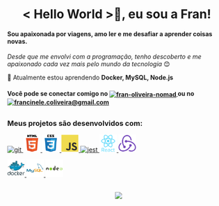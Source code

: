 ##
<div>
  <h1 align="center"> < Hello World >👋, eu sou a Fran!</h1>
  <h4 align="left">Sou apaixonada por viagens, amo ler e me desafiar a aprender coisas novas.</h4>
  <p><i>Desde que me envolvi com a programação, tenho descoberto e me apaixonado cada vez mais pelo mundo da tecnologia </i> 😊</p>

  <p>🌱 Atualmente estou aprendendo <b>Docker, MySQL, Node.js</b></p>

  <h4 align="left">
     Você pode se conectar comigo no  
    <a href="https://linkedin.com/in/fran-oliveira-nomad" target="blank"><img align="center" src="https://img.shields.io/badge/LinkedIn-0077B5?style=for-the-badge&logo=linkedin&logoColor=white" alt="fran-oliveira-nomad" />
    </a> 
    ou no  
    <a href="mailto:francinele.coliveira@gmail.com" target="blank"><img align="center" src="https://img.shields.io/badge/Gmail-D14836?style=for-the-badge&logo=gmail&logoColor=white" alt="francinele.coliveira@gmail.com" /></a>
  </h4>
</div>
  
  ##
  
<div>
  <h3 align="left">Meus projetos são desenvolvidos com:</h3>
  <p align="left">
    <a href="https://git-scm.com/" target="_blank" rel="noreferrer"> 
      <img src="https://www.vectorlogo.zone/logos/git-scm/git-scm-icon.svg" alt="git" width="40" height="40"/> 
    </a>
    <a href="https://www.w3.org/html/" target="_blank" rel="noreferrer"> 
      <img src="https://raw.githubusercontent.com/devicons/devicon/master/icons/html5/html5-original-wordmark.svg" alt="html5" width="40" height="40"/> 
    </a>
    <a href="https://www.w3schools.com/css/" target="_blank" rel="noreferrer"> 
      <img src="https://raw.githubusercontent.com/devicons/devicon/master/icons/css3/css3-original-wordmark.svg" alt="css3" width="40" height="40"/> 
    </a>
    <a href="https://developer.mozilla.org/en-US/docs/Web/JavaScript" target="_blank" rel="noreferrer"> 
      <img src="https://raw.githubusercontent.com/devicons/devicon/master/icons/javascript/javascript-original.svg" alt="javascript" width="40" height="40"/> 
    </a> 
    <a href="https://jestjs.io" target="_blank" rel="noreferrer"> 
      <img src="https://www.vectorlogo.zone/logos/jestjsio/jestjsio-icon.svg" alt="jest" width="40" height="40"/> 
    </a>
    <a href="https://reactjs.org/" target="_blank" rel="noreferrer"> 
      <img src="https://raw.githubusercontent.com/devicons/devicon/master/icons/react/react-original-wordmark.svg" alt="react" width="40" height="40"/> 
    </a>
    <a href="https://redux.js.org" target="_blank" rel="noreferrer"> 
      <img src="https://raw.githubusercontent.com/devicons/devicon/master/icons/redux/redux-original.svg" alt="redux" width="40" height="40"/> 
    </a> 
  </p>
   <p> 
     <a href="https://www.docker.com/" target="_blank" rel="noreferrer"> 
       <img src="https://raw.githubusercontent.com/devicons/devicon/master/icons/docker/docker-original-wordmark.svg" alt="docker" width="40" height="40"/> 
     </a>    
    <a href="https://www.mysql.com/" target="_blank" rel="noreferrer"> 
      <img src="https://raw.githubusercontent.com/devicons/devicon/master/icons/mysql/mysql-original-wordmark.svg" alt="mysql" width="40" height="40"/> 
     </a> 
    <a href="https://nodejs.org" target="_blank" rel="noreferrer"> 
      <img src="https://raw.githubusercontent.com/devicons/devicon/master/icons/nodejs/nodejs-original-wordmark.svg" alt="nodejs" width="40" height="40"/> 
     </a> 
  </p>
</div>
  
  ##
  
<p align="center">&nbsp;
  <img align="center" height=180em src="https://github-readme-stats.vercel.app/api?username=fran-c-oliveira&show_icons=true&theme=material-palenight&locale=pt-br&include_all_commits=true&include_private=true&hide_title=true alt="fran-c-oliveira" />
</p>
